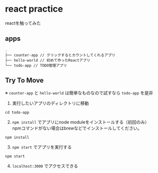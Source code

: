# react practice
reactを触ってみた

## apps
```
.
├── counter-app // クリックするとカウントしてくれるアプリ
├── hello-world // 初めて作ったReactアプリ
└── todo-app // TODO管理アプリ
```

## Try To Move
※ `counter-app` と `hello-world` は簡単なものなので試すなら `todo-app` を是非

1. 実行したいアプリのディレクトリに移動
```
cd todo-app
```
2. `npm install` でアプリにnode moduleをインストールする（初回のみ）
npmコマンドがない場合はbrewなどでインストールしてください。
```
npm install
```
3. `npm start` でアプリを実行する
```
npm start
```
4. `localhost:3000` でアクセスできる